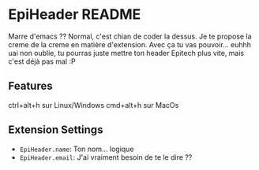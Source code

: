 # EpiHeader README

Marre d'emacs ?? Normal, c'est chian de coder la dessus. Je te propose la creme de la creme en matière d'extension.
Avec ça tu vas pouvoir... euhhh uai non oublie, tu pourras juste mettre ton header Epitech plus vite, mais c'est déjà pas mal :P

## Features

ctrl+alt+h sur Linux/Windows
cmd+alt+h sur MacOs

## Extension Settings

* `EpiHeader.name`: Ton nom... logique
* `EpiHeader.email`: J'ai vraiment besoin de te le dire ??